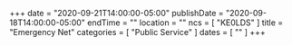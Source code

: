 +++
date = "2020-09-21T14:00:00-05:00"
publishDate = "2020-09-18T14:00:00-05:00"
endTime = ""
location = ""
ncs = [ "KE0LDS" ]
title = "Emergency Net"
categories = [ "Public Service" ]
dates = [ "" ]
+++

